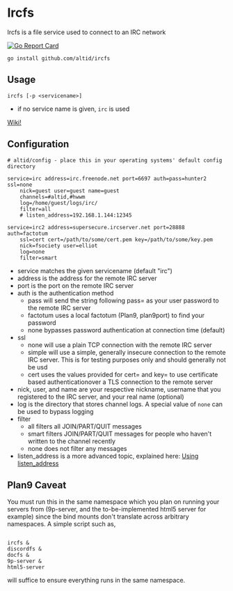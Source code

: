 # Ircfs

Ircfs is a file service used to connect to an IRC network

[![Go Report Card](https://goreportcard.com/badge/github.com/altid/ircfs)](https://goreportcard.com/report/github.com/altid/ircfs)

`go install github.com/altid/ircfs`

## Usage

`ircfs [-p <servicename>]`

 - if no service name is given, `irc` is used

[Wiki!](https://github.com/altid/ircfs/wiki)

## Configuration

```
# altid/config - place this in your operating systems' default config directory

service=irc address=irc.freenode.net port=6697 auth=pass=hunter2 ssl=none
	nick=guest user=guest name=guest
	channels=#altid,#hwwm
	log=/home/guest/logs/irc/
	filter=all
	# listen_address=192.168.1.144:12345

service=irc2 address=supersecure.ircserver.net port=28888 auth=factotum
	ssl=cert cert=/path/to/some/cert.pem key=/path/to/some/key.pem
	nick=fsociety user=elliot
	log=none
	filter=smart
``` 

 - service matches the given servicename (default "irc")
 - address is the address for the remote IRC server
 - port is the port on the remote IRC server
 - auth is the authentication method
   - pass will send the string following pass= as your user password to the remote IRC server
   - factotum uses a local factotum (Plan9, plan9port) to find your password
   - none bypasses password authentication at connection time (default)
 - ssl
   - none will use a plain TCP connection with the remote IRC server
   - simple will use a simple, generally insecure connection to the remote IRC server. This is for testing purposes only and should generally not be usd
   - cert uses the values provided for cert= and key= to use certificate based authenticationover a TLS connection to the remote server
 - nick, user, and name are your respective nickname, username that you registered to the IRC server, and your real name (optional)
 - log is the directory that stores channel logs. A special value of `none` can be used to bypass logging
 - filter
   - all filters all JOIN/PART/QUIT messages
   - smart filters JOIN/PART/QUIT messages for people who haven't written to the channel recently
   - none does not filter any messages
 - listen_address is a more advanced topic, explained here: [Using listen_address](https://altid.github.io/using-listen-address.html)

## Plan9 Caveat

You must run this in the same namespace which you plan on running your servers from (9p-server, and the to-be-implemented html5 server for example) since the bind mounts don't translate across arbitrary namespaces. A simple script such as, 


```

ircfs &
discordfs &
docfs &
9p-server &
html5-server

```

will suffice to ensure everything runs in the same namespace.
